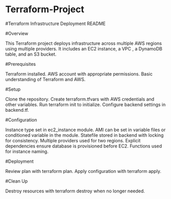 # Terraform-Project

#Terraform Infrastructure Deployment README

#Overview

This Terraform project deploys infrastructure across multiple AWS regions using multiple providers. It includes an EC2 instance, a VPC , a DynamoDB table, and an S3 bucket.

#Prerequisites

Terraform installed.
AWS account with appropriate permissions.
Basic understanding of Terraform and AWS.

#Setup

Clone the repository.
Create terraform.tfvars with AWS credentials and other variables.
Run terraform init to initialize.
Configure backend settings in backend.tf.

#Configuration

Instance type set in ec2_instance module.
AMI can be set in variable files or conditioned variable in the module.
Statefile stored in backend with locking for consistency.
Multiple providers used for two regions.
Explicit dependencies ensure database is provisioned before EC2.
Functions used for instance naming.

#Deployment

Review plan with terraform plan.
Apply configuration with terraform apply.

#Clean Up

Destroy resources with terraform destroy when no longer needed.
